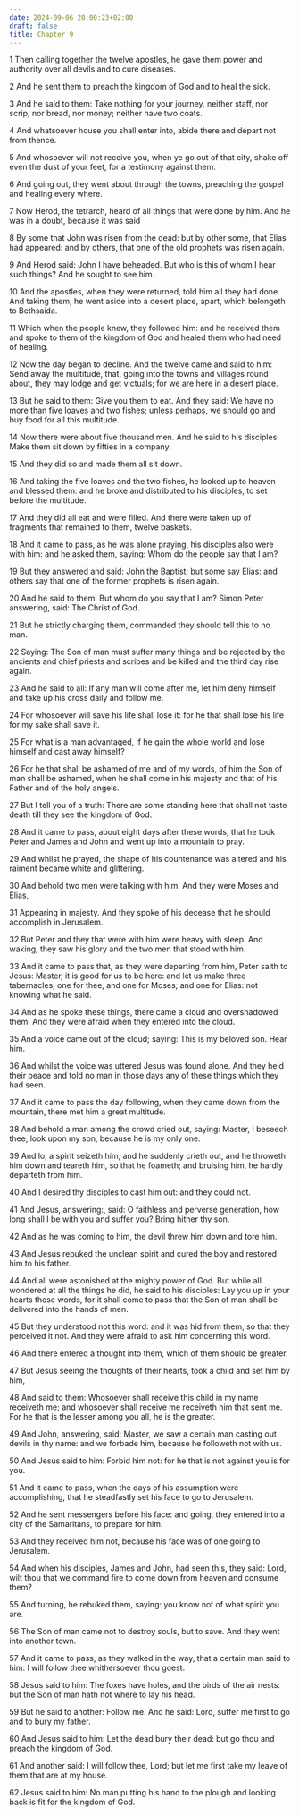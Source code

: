 ```yaml
---
date: 2024-09-06 20:00:23+02:00
draft: false
title: Chapter 9
---
```




1 Then calling together the twelve apostles, he gave them power and authority over all devils and to cure diseases.

2 And he sent them to preach the kingdom of God and to heal the sick.

3 And he said to them: Take nothing for your journey, neither staff, nor scrip, nor bread, nor money; neither have two coats.

4 And whatsoever house you shall enter into, abide there and depart not from thence.

5 And whosoever will not receive you, when ye go out of that city, shake off even the dust of your feet, for a testimony against them.

6 And going out, they went about through the towns, preaching the gospel and healing every where.

7 Now Herod, the tetrarch, heard of all things that were done by him. And he was in a doubt, because it was said

8 By some that John was risen from the dead: but by other some, that Elias had appeared: and by others, that one of the old prophets was risen again.

9 And Herod said: John I have beheaded. But who is this of whom I hear such things? And he sought to see him.

10 And the apostles, when they were returned, told him all they had done. And taking them, he went aside into a desert place, apart, which belongeth to Bethsaida.

11 Which when the people knew, they followed him: and he received them and spoke to them of the kingdom of God and healed them who had need of healing.

12 Now the day began to decline. And the twelve came and said to him: Send away the multitude, that, going into the towns and villages round about, they may lodge and get victuals; for we are here in a desert place.

13 But he said to them: Give you them to eat. And they said: We have no more than five loaves and two fishes; unless perhaps, we should go and buy food for all this multitude.

14 Now there were about five thousand men. And he said to his disciples: Make them sit down by fifties in a company.

15 And they did so and made them all sit down.

16 And taking the five loaves and the two fishes, he looked up to heaven and blessed them: and he broke and distributed to his disciples, to set before the multitude.

17 And they did all eat and were filled. And there were taken up of fragments that remained to them, twelve baskets.

18 And it came to pass, as he was alone praying, his disciples also were with him: and he asked them, saying: Whom do the people say that I am?

19 But they answered and said: John the Baptist; but some say Elias: and others say that one of the former prophets is risen again.

20 And he said to them: But whom do you say that I am? Simon Peter answering, said: The Christ of God.

21 But he strictly charging them, commanded they should tell this to no man.

22 Saying: The Son of man must suffer many things and be rejected by the ancients and chief priests and scribes and be killed and the third day rise again.

23 And he said to all: If any man will come after me, let him deny himself and take up his cross daily and follow me.

24 For whosoever will save his life shall lose it: for he that shall lose his life for my sake shall save it.

25 For what is a man advantaged, if he gain the whole world and lose himself and cast away himself?

26 For he that shall be ashamed of me and of my words, of him the Son of man shall be ashamed, when he shall come in his majesty and that of his Father and of the holy angels.

27 But I tell you of a truth: There are some standing here that shall not taste death till they see the kingdom of God.

28 And it came to pass, about eight days after these words, that he took Peter and James and John and went up into a mountain to pray.

29 And whilst he prayed, the shape of his countenance was altered and his raiment became white and glittering.

30 And behold two men were talking with him. And they were Moses and Elias,

31 Appearing in majesty. And they spoke of his decease that he should accomplish in Jerusalem.

32 But Peter and they that were with him were heavy with sleep. And waking, they saw his glory and the two men that stood with him.

33 And it came to pass that, as they were departing from him, Peter saith to Jesus: Master, it is good for us to be here: and let us make three tabernacles, one for thee, and one for Moses; and one for Elias: not knowing what he said.

34 And as he spoke these things, there came a cloud and overshadowed them. And they were afraid when they entered into the cloud.

35 And a voice came out of the cloud; saying: This is my beloved son. Hear him.

36 And whilst the voice was uttered Jesus was found alone. And they held their peace and told no man in those days any of these things which they had seen.

37 And it came to pass the day following, when they came down from the mountain, there met him a great multitude.

38 And behold a man among the crowd cried out, saying: Master, I beseech thee, look upon my son, because he is my only one.

39 And lo, a spirit seizeth him, and he suddenly crieth out, and he throweth him down and teareth him, so that he foameth; and bruising him, he hardly departeth from him.

40 And I desired thy disciples to cast him out: and they could not.

41 And Jesus, answering:, said: O faithless and perverse generation, how long shall I be with you and suffer you? Bring hither thy son.

42 And as he was coming to him, the devil threw him down and tore him.

43 And Jesus rebuked the unclean spirit and cured the boy and restored him to his father.

44 And all were astonished at the mighty power of God. But while all wondered at all the things he did, he said to his disciples: Lay you up in your hearts these words, for it shall come to pass that the Son of man shall be delivered into the hands of men.

45 But they understood not this word: and it was hid from them, so that they perceived it not. And they were afraid to ask him concerning this word.

46 And there entered a thought into them, which of them should be greater.

47 But Jesus seeing the thoughts of their hearts, took a child and set him by him,

48 And said to them: Whosoever shall receive this child in my name receiveth me; and whosoever shall receive me receiveth him that sent me. For he that is the lesser among you all, he is the greater.

49 And John, answering, said: Master, we saw a certain man casting out devils in thy name: and we forbade him, because he followeth not with us.

50 And Jesus said to him: Forbid him not: for he that is not against you is for you.

51 And it came to pass, when the days of his assumption were accomplishing, that he steadfastly set his face to go to Jerusalem.

52 And he sent messengers before his face: and going, they entered into a city of the Samaritans, to prepare for him.

53 And they received him not, because his face was of one going to Jerusalem.

54 And when his disciples, James and John, had seen this, they said: Lord, wilt thou that we command fire to come down from heaven and consume them?

55 And turning, he rebuked them, saying: you know not of what spirit you are.

56 The Son of man came not to destroy souls, but to save. And they went into another town.

57 And it came to pass, as they walked in the way, that a certain man said to him: I will follow thee whithersoever thou goest.

58 Jesus said to him: The foxes have holes, and the birds of the air nests: but the Son of man hath not where to lay his head.

59 But he said to another: Follow me. And he said: Lord, suffer me first to go and to bury my father.

60 And Jesus said to him: Let the dead bury their dead: but go thou and preach the kingdom of God.

61 And another said: I will follow thee, Lord; but let me first take my leave of them that are at my house.

62 Jesus said to him: No man putting his hand to the plough and looking back is fit for the kingdom of God.

